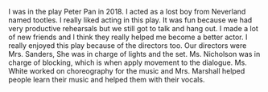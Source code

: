 I was in the play Peter Pan in 2018. I acted as a lost boy from Neverland named tootles. I really liked acting in this play. It was fun because we had very productive rehearsals but we still got to talk and hang out. I made a lot of new friends and I think they really helped me become a better actor. I really enjoyed this play because of the directors too. Our directors were Mrs. Sanders, She was in charge of lights and the set. Ms. Nicholson was in charge of blocking, which is when apply movement to the dialogue. Ms. White worked on choreography for the music and Mrs. Marshall helped people learn their music and helped them with their vocals.
